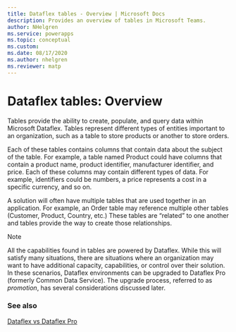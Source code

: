 ```yaml
---
title: Dataflex tables - Overview | Microsoft Docs
description: Provides an overview of tables in Microsoft Teams.
author: NHelgren
ms.service: powerapps
ms.topic: conceptual
ms.custom: 
ms.date: 08/17/2020
ms.author: nhelgren
ms.reviewer: matp
---
```

# Dataflex tables: Overview

Tables provide the ability to create, populate, and query data within Microsoft Dataflex. Tables represent different types of entities important to an organization, such as a table to store products or another to store orders.  

Each of these tables contains columns that contain data about the subject of the table. For example, a table named Product could have columns that contain a product name, product identifier, manufacturer identifier, and price. Each of these columns may contain different types of data. For example, identifiers could be numbers, a price represents a cost in a specific currency, and so on.

A solution will often have multiple tables that are used together in an application. For example, an Order table may reference multiple other tables (Customer, Product, Country, etc.)  These tables are “related” to one another and tables provide the way to create those relationships.

> [!NOTE]
> All the capabilities found in tables are powered by Dataflex. While this will satisfy many situations, there are situations where an organization may want to have additional capacity, capabilities, or control over their solution. In these scenarios, Dataflex environments can be upgraded to Dataflex Pro (formerly Common Data Service). The upgrade process, referred to as *promotion*, has several considerations discussed later. 


### See also
[Dataflex vs Dataflex Pro](data-platform-compare.md)
